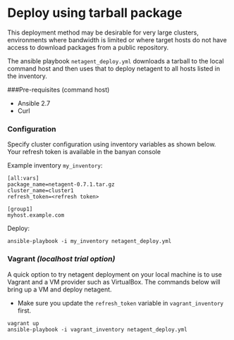 # Deploy using tarball package

This deployment method may be desirable for very large clusters, environments where bandwidth is limited or where target 
hosts do not have access to download packages from a public repository.

The ansible playbook `netagent_deploy.yml` downloads a tarball to the local command host and then uses that to deploy netagent to all hosts 
listed in the inventory. 

###Pre-requisites (command host)
* Ansible 2.7
* Curl 


### Configuration
Specify cluster configuration using inventory variables as shown below. Your refresh token is available in the banyan console

Example inventory `my_inventory`:
```
[all:vars]
package_name=netagent-0.7.1.tar.gz
cluster_name=cluster1
refresh_token=<refresh token>

[group1]
myhost.example.com
```

Deploy:
```
ansible-playbook -i my_inventory netagent_deploy.yml
```

### Vagrant *(localhost trial option)*
A quick option to try netagent deployment on your local machine is to use Vagrant and a VM provider such as VirtualBox.
The commands below will bring up a VM and deploy netagent. 
* Make sure you update the `refresh_token` variable in `vagrant_inventory` first.  

```
vagrant up
ansible-playbook -i vagrant_inventory netagent_deploy.yml
```
  



